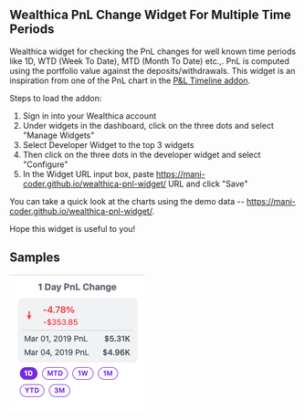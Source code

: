 ## Wealthica PnL Change Widget For Multiple Time Periods

Wealthica widget for checking the PnL changes for well known time periods like 1D, WTD (Week To Date), MTD (Month To Date) etc.,. PnL is computed using the portfolio value against the deposits/withdrawals. This widget is an inspiration from one of the PnL chart in the [P&L Timeline addon](https://github.com/mani-coder/wealthica-portfolio-addon).

Steps to load the addon:

1. Sign in into your Wealthica account
2. Under widgets in the dashboard, click on the three dots and select "Manage Widgets"
3. Select Developer Widget to the top 3 widgets
4. Then click on the three dots in the developer widget and select "Configure"
5. In the Widget URL input box, paste https://mani-coder.github.io/wealthica-pnl-widget/ URL and click "Save"

You can take a quick look at the charts using the demo data -- https://mani-coder.github.io/wealthica-pnl-widget/.

Hope this widget is useful to you!

## Samples

![PnL Widget](https://raw.githubusercontent.com/mani-coder/wealthica-pnl-widget/main/samples/pnl-widget.png)
